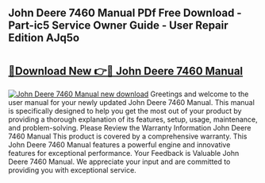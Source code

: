 ## John Deere 7460 Manual PDf Free Download - Part-ic5 Service Owner Guide - User Repair Edition AJq5o

# <h2><a href="http://bc92408.oget.top/?id=John+Deere+7460+Manual">🔗Download New 👉🔴 John Deere 7460 Manual</a></h2>

[![John Deere 7460 Manual new download](https://i.imgur.com/5g1atiW.png)](http://bc92408.oget.top/?id=John+Deere+7460+Manual)
Greetings and welcome to the user manual for your newly updated John Deere 7460 Manual. This manual is specifically designed to help you get the most out of your product by providing a thorough explanation of its features, setup, usage, maintenance, and problem-solving. Please Review the Warranty Information John Deere 7460 Manual This product is covered by a comprehensive warranty. This John Deere 7460 Manual features a powerful engine and innovative features for exceptional performance. Your Feedback is Valuable John Deere 7460 Manual. We appreciate your input and are committed to providing you with exceptional service.
